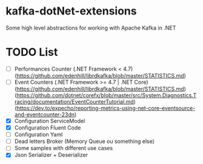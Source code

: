 # kafka-dotNet-extensions
Some high level abstractions for working with Apache Kafka in .NET

# TODO List
- [ ] Performances Counter (.NET Framework < 4.7) (https://github.com/edenhill/librdkafka/blob/master/STATISTICS.md)
- [ ] Event Counters (.NET Framework >= 4.7 | .NET Core) (https://github.com/edenhill/librdkafka/blob/master/STATISTICS.md)
    (https://github.com/dotnet/corefx/blob/master/src/System.Diagnostics.Tracing/documentation/EventCounterTutorial.md)
    (https://dev.to/expecho/reporting-metrics-using-net-core-eventsource-and-eventcounter-23dn)
- [X] Configuration ServiceModel
- [X] Configuration Fluent Code
- [ ] Configuration Yaml
- [ ] Dead letters Broker (Memory Queue ou something else)
- [ ] Some samples with different use cases
- [X] Json Serializer + Deserializer